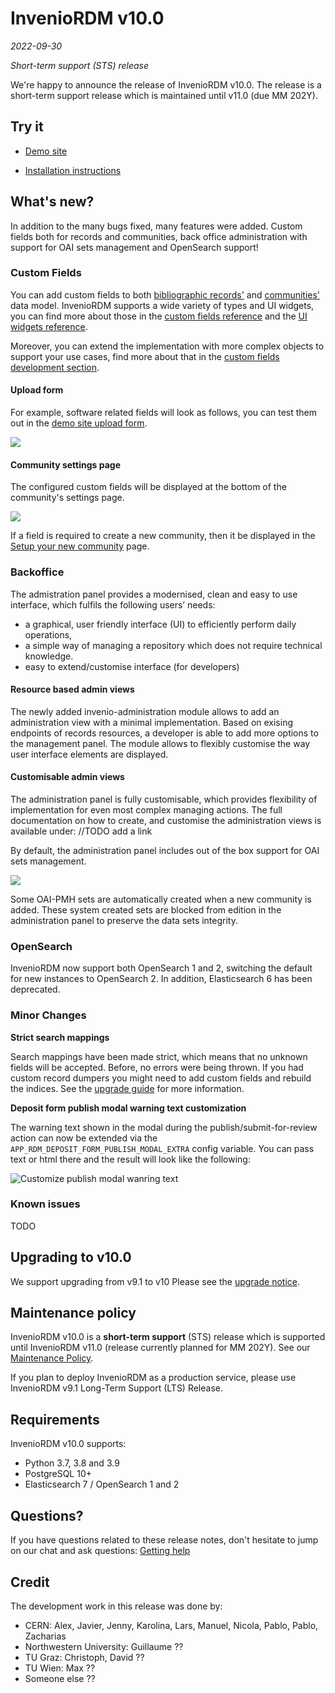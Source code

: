 # InvenioRDM v10.0

_2022-09-30_

_Short-term support (STS) release_

We're happy to announce the release of InvenioRDM v10.0. The release is a short-term support release which is maintained until v11.0 (due MM 202Y).

## Try it

- [Demo site](https://inveniordm.web.cern.ch)

- [Installation instructions](https://inveniordm.docs.cern.ch/install/)

## What's new?

In addition to the many bugs fixed, many features were added. Custom fields both for records and communities, back office administration with support for OAI sets management and OpenSearch support!

### Custom Fields

You can add custom fields to both [bibliographic records'](https://inveniordm.docs.cern.ch/customize/custom_fields/records/) and [communities'](https://inveniordm.docs.cern.ch/customize/custom_fields/communities/) data model. InvenioRDM supports a wide variety of types and UI widgets, you can find more about those in the [custom fields reference](https://inveniordm.docs.cern.ch/customize/custom_fields/records/#reference) and the [UI widgets reference](https://inveniordm.docs.cern.ch/reference/widgets/).

Moreover, you can extend the implementation with more complex objects to support your use cases, find more about that in the [custom fields development section](https://inveniordm.docs.cern.ch/develop/topics/custom_fields/).

#### Upload form

For example, software related fields will look as follows, you can test them out in the [demo site upload form](https://inveniordm.web.cern.ch/uploads/new).

![](img/../v10.0/custom_fields.png)

#### Community settings page

The configured custom fields will be displayed at the bottom of the community's settings page.

![](img/../v10.0/custom_fields_communities.png)

If a field is required to create a new community, then it
be displayed in the [Setup your new community](https://inveniordm-qa.web.cern.ch/communities/new) page.

### Backoffice

The admistration panel provides a modernised, clean and easy to use interface, which fulfils the following users’ needs:

- a graphical, user friendly interface (UI) to efficiently perform daily operations,
- a simple way of managing a repository which does not require technical knowledge.
- easy to extend/customise interface (for developers)

#### Resource based admin views

The newly added invenio-administration module allows to add an administration view with a minimal implementation. Based on exising endpoints of records resources, a developer is able to add more options to the management panel. The module allows to flexibly customise the way user interface elements are displayed.

#### Customisable admin views

The administration panel is fully customisable, which provides flexibility of implementation for even most complex managing actions. The full documentation on how to create, and customise the administration views is available under: //TODO add a link

By default, the administration panel includes out of the box support for OAI sets management.

![](img/../v10.0/backoffice_oai_sets.png)

Some OAI-PMH sets are automatically created when a new community is added. These system created sets are blocked from edition in the administration panel to preserve the data sets integrity.

### OpenSearch

InvenioRDM now support both OpenSearch 1 and 2, switching the default for new instances to OpenSearch 2. In addition, Elasticsearch 6 has been deprecated.

### Minor Changes

**Strict search mappings**

Search mappings have been made strict, which means that no unknown fields will be accepted. Before, no errors were being thrown. If you had custom record dumpers you might need to add custom fields and rebuild the indices. See the [upgrade guide](../upgrading/upgrade-v10.0.md) for more information.

**Deposit form publish modal warning text customization**

The warning text shown in the modal during the publish/submit-for-review action can now be extended via the `APP_RDM_DEPOSIT_FORM_PUBLISH_MODAL_EXTRA` config variable. You can pass text or html there and the result will look like the following:

![Customize publish modal wanring text](./v10.0/publish_modal_text_customize.png)

### Known issues

TODO

## Upgrading to v10.0

We support upgrading from v9.1 to v10 Please see the [upgrade notice](../upgrading/upgrade-v10.0.md).

## Maintenance policy

InvenioRDM v10.0 is a **short-term support** (STS) release which is supported until InvenioRDM v11.0 (release currently planned for MM 202Y). See our [Maintenance Policy](../maintenance-policy.md).

If you plan to deploy InvenioRDM as a production service, please use InvenioRDM v9.1 Long-Term Support (LTS) Release.

## Requirements

InvenioRDM v10.0 supports:

- Python 3.7, 3.8 and 3.9
- PostgreSQL 10+
- Elasticsearch 7 / OpenSearch 1 and 2

## Questions?

If you have questions related to these release notes, don't hesitate to jump on our chat and ask questions: [Getting help](../../develop/getting-started/help.md)

## Credit

The development work in this release was done by:

- CERN: Alex, Javier, Jenny, Karolina, Lars, Manuel, Nicola, Pablo, Pablo, Zacharias
- Northwestern University: Guillaume ??
- TU Graz: Christoph, David ??
- TU Wien: Max ??
- Someone else ??
